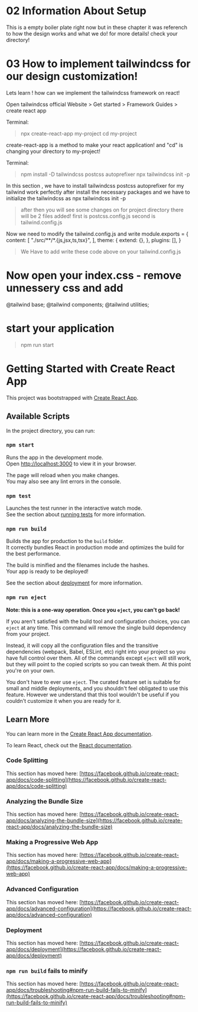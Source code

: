 # 02 Information About Setup

This is a empty boiler plate right now but in these chapter it was referench to how the design works and what we do! for more details! check your directory!

# 03 How to implement tailwindcss for our design customization!

Lets learn ! how can we implement the tailwindcss framework on react!

Open tailwindcss official Website > Get started > Framework Guides > create react app

Terminal:

> npx create-react-app my-project
> cd my-project

create-react-app is a method to make your react application! and "cd" is changing your directory to my-project!

Terminal:

> npm install -D tailwindcss postcss autoprefixer
> npx tailwindcss init -p

In this section , we have to install tailwindcss postcss autoprefixer for my tailwind work perfectly
after install the necessary packages and we have to initialize the tailwindcss as npx tailwindcss init -p

> after then you will see some changes on for project directory
> there will be 2 files added!
> first is postcss.config.js
> second is tailwind.config.js

Now we need to modify the tailwind.config.js and write
module.exports = {
content: [
"./src/**/*.{js,jsx,ts,tsx}",
],
theme: {
extend: {},
},
plugins: [],
}

> We Have to add write these code above on your tailwind.config.js

# Now open your index.css - remove unnessery css and add

@tailwind base;
@tailwind components;
@tailwind utilities;

# start your application
> npm run start

# Getting Started with Create React App

This project was bootstrapped with [Create React App](https://github.com/facebook/create-react-app).

## Available Scripts

In the project directory, you can run:

### `npm start`

Runs the app in the development mode.\
Open [http://localhost:3000](http://localhost:3000) to view it in your browser.

The page will reload when you make changes.\
You may also see any lint errors in the console.

### `npm test`

Launches the test runner in the interactive watch mode.\
See the section about [running tests](https://facebook.github.io/create-react-app/docs/running-tests) for more information.

### `npm run build`

Builds the app for production to the `build` folder.\
It correctly bundles React in production mode and optimizes the build for the best performance.

The build is minified and the filenames include the hashes.\
Your app is ready to be deployed!

See the section about [deployment](https://facebook.github.io/create-react-app/docs/deployment) for more information.

### `npm run eject`

**Note: this is a one-way operation. Once you `eject`, you can't go back!**

If you aren't satisfied with the build tool and configuration choices, you can `eject` at any time. This command will remove the single build dependency from your project.

Instead, it will copy all the configuration files and the transitive dependencies (webpack, Babel, ESLint, etc) right into your project so you have full control over them. All of the commands except `eject` will still work, but they will point to the copied scripts so you can tweak them. At this point you're on your own.

You don't have to ever use `eject`. The curated feature set is suitable for small and middle deployments, and you shouldn't feel obligated to use this feature. However we understand that this tool wouldn't be useful if you couldn't customize it when you are ready for it.

## Learn More

You can learn more in the [Create React App documentation](https://facebook.github.io/create-react-app/docs/getting-started).

To learn React, check out the [React documentation](https://reactjs.org/).

### Code Splitting

This section has moved here: [https://facebook.github.io/create-react-app/docs/code-splitting](https://facebook.github.io/create-react-app/docs/code-splitting)

### Analyzing the Bundle Size

This section has moved here: [https://facebook.github.io/create-react-app/docs/analyzing-the-bundle-size](https://facebook.github.io/create-react-app/docs/analyzing-the-bundle-size)

### Making a Progressive Web App

This section has moved here: [https://facebook.github.io/create-react-app/docs/making-a-progressive-web-app](https://facebook.github.io/create-react-app/docs/making-a-progressive-web-app)

### Advanced Configuration

This section has moved here: [https://facebook.github.io/create-react-app/docs/advanced-configuration](https://facebook.github.io/create-react-app/docs/advanced-configuration)

### Deployment

This section has moved here: [https://facebook.github.io/create-react-app/docs/deployment](https://facebook.github.io/create-react-app/docs/deployment)

### `npm run build` fails to minify

This section has moved here: [https://facebook.github.io/create-react-app/docs/troubleshooting#npm-run-build-fails-to-minify](https://facebook.github.io/create-react-app/docs/troubleshooting#npm-run-build-fails-to-minify)
